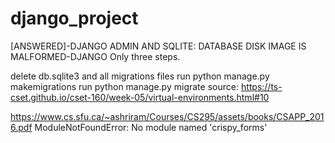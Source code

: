 # django_project
[ANSWERED]-DJANGO ADMIN AND SQLITE: DATABASE DISK IMAGE IS MALFORMED-DJANGO
Only three steps.

delete db.sqlite3 and all migrations files
run python manage.py makemigrations
run python manage.py migrate
source:
https://ts-cset.github.io/cset-160/week-05/virtual-environments.html#10

https://www.cs.sfu.ca/~ashriram/Courses/CS295/assets/books/CSAPP_2016.pdf
ModuleNotFoundError: No module named 'crispy_forms'
